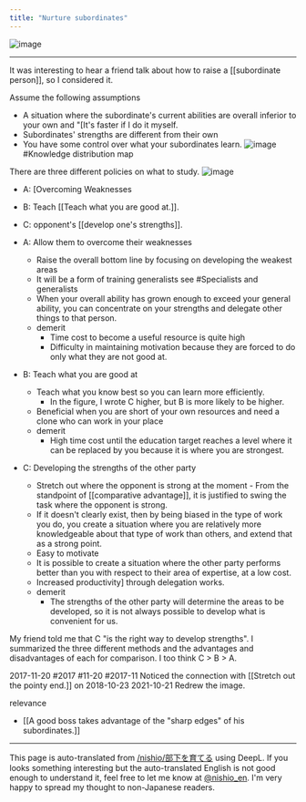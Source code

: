 ```yaml
---
title: "Nurture subordinates"
---
```


![image](https://gyazo.com/9678362af3b16b5af0d3d6267308a1fe/thumb/1000)

---
It was interesting to hear a friend talk about how to raise a [[subordinate person]], so I considered it.

Assume the following assumptions
- A situation where the subordinate's current abilities are overall inferior to your own and "[It's faster if I do it myself.
- Subordinates' strengths are different from their own
- You have some control over what your subordinates learn.
![image](https://gyazo.com/95a92078118d1f5fb0781a744cabb7f0/thumb/1000) #Knowledge distribution map


There are three different policies on what to study.
![image](https://gyazo.com/403868ef30e6def7eabde59d540c16a4/thumb/1000)
- A: [Overcoming Weaknesses
- B: Teach [[Teach what you are good at.]].
- C: opponent's [[develop one's strengths]].

- A: Allow them to overcome their weaknesses
    - Raise the overall bottom line by focusing on developing the weakest areas
    - It will be a form of training generalists see #Specialists and generalists
    - When your overall ability has grown enough to exceed your general ability, you can concentrate on your strengths and delegate other things to that person.
    - demerit
        - Time cost to become a useful resource is quite high
        - Difficulty in maintaining motivation because they are forced to do only what they are not good at.
- B: Teach what you are good at
    - Teach what you know best so you can learn more efficiently.
        - In the figure, I wrote C higher, but B is more likely to be higher.
    - Beneficial when you are short of your own resources and need a clone who can work in your place
    - demerit
        - High time cost until the education target reaches a level where it can be replaced by you because it is where you are strongest.
- C: Developing the strengths of the other party
    - Stretch out where the opponent is strong at the moment
            - From the standpoint of [[comparative advantage]], it is justified to swing the task where the opponent is strong.
    - If it doesn't clearly exist, then by being biased in the type of work you do, you create a situation where you are relatively more knowledgeable about that type of work than others, and extend that as a strong point.
    - Easy to motivate
    - It is possible to create a situation where the other party performs better than you with respect to their area of expertise, at a low cost.
    - Increased productivity] through delegation works.
    - demerit
        - The strengths of the other party will determine the areas to be developed, so it is not always possible to develop what is convenient for us.


My friend told me that C "is the right way to develop strengths". I summarized the three different methods and the advantages and disadvantages of each for comparison. I too think C > B > A.

2017-11-20 #2017 #11-20 #2017-11
Noticed the connection with [[Stretch out the pointy end.]] on 2018-10-23
2021-10-21 Redrew the image.

relevance
- [[A good boss takes advantage of the "sharp edges" of his subordinates.]]

---
This page is auto-translated from [/nishio/部下を育てる](https://scrapbox.io/nishio/部下を育てる) using DeepL. If you looks something interesting but the auto-translated English is not good enough to understand it, feel free to let me know at [@nishio_en](https://twitter.com/nishio_en). I'm very happy to spread my thought to non-Japanese readers.